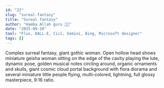 ```yaml
---
id: "22"
slug: "sureal-fantasy"
title: "Sureal fantasy"
author: "Hamba Allah guru 🤣🤣"
date: "2025-09-20"
tool: "Flux, DALL-E, Cici, Gemini, Bing, Microsoft designer"
tags: []
---
```


Complex surreal fantasy, giant gothic woman. Open hollow head shows miniature geisha woman sitting on the edge of the cavity playing the lute, dynamic pose, golden musical notes circling around, organic ornaments and skulls, giant cosmic cloud portal background with flora diorama and several miniature little people flying, multi-colored, lightning, full glossy masterpiece, 9:16 ratio.
